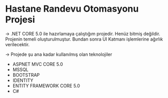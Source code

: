 # Hastane Randevu Otomasyonu Projesi 

-> .NET CORE 5.0 ile hazırlamaya çalıştığım projedir. Henüz bitmiş değildir. Projenin temeli oluşturulmuştur. Bundan sonra UI Katmanı işlemlerine ağırlık verilecektir.

-> Projede şu ana kadar kullanılmış olan teknolojiler
* ASPNET MVC CORE 5.0
* MSSQL
* BOOTSTRAP
* IDENTITY
* ENTITY FRAMEWORK CORE 5.0 
* C#
